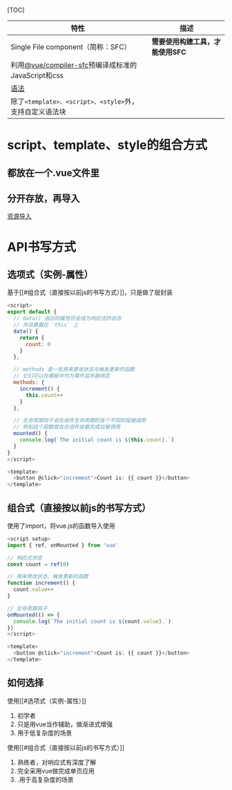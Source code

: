[TOC]

| 特性                                                                                                                | 描述                              |
| ------------------------------------------------------------------------------------------------------------------- | --------------------------------- |
| Single File component（简称：SFC）                                                                                  | **需要使用构建工具，才能使用SFC** |
| 利用[@vue/compiler-sfc](https://github.com/vuejs/core/tree/main/packages/compiler-sfc)预编译成标准的JavaScript和css |                                   |
| [语法](https://cn.vuejs.org/api/sfc-spec.html)                                                                      |                                   |
| 除了`<template>、<script>、<style>`外，支持自定义语法块                                                                 |                                   |


# script、template、style的组合方式

## 都放在一个.vue文件里

## 分开存放，再导入
[资源导入](https://cn.vuejs.org/api/sfc-spec.html#src-imports)



# API书写方式
## 选项式（实例-属性）
基于[[#组合式（直接按以前js的书写方式）]]，只是做了层封装

```js
<script>
export default {
  // data() 返回的属性将会成为响应式的状态
  // 并且暴露在 `this` 上
  data() {
    return {
      count: 0
    }
  },

  // methods 是一些用来更改状态与触发更新的函数
  // 它们可以在模板中作为事件监听器绑定
  methods: {
    increment() {
      this.count++
    }
  },

  // 生命周期钩子会在组件生命周期的各个不同阶段被调用
  // 例如这个函数就会在组件挂载完成后被调用
  mounted() {
    console.log(`The initial count is ${this.count}.`)
  }
}
</script>

<template>
  <button @click="increment">Count is: {{ count }}</button>
</template>
```

## 组合式（直接按以前js的书写方式）
使用了import，将vue.js的函数导入使用

```js
<script setup>
import { ref, onMounted } from 'vue'

// 响应式状态
const count = ref(0)

// 用来修改状态、触发更新的函数
function increment() {
  count.value++
}

// 生命周期钩子
onMounted(() => {
  console.log(`The initial count is ${count.value}.`)
})
</script>

<template>
  <button @click="increment">Count is: {{ count }}</button>
</template>
```

## 如何选择
使用[[#选项式（实例-属性）]]
1. 初学者
2. 只是用vue当作辅助，做渐进式增强
3. 用于低复杂度的场景

使用[[#组合式（直接按以前js的书写方式）]]
1. 熟练者，对响应式有深度了解
2. 完全采用vue做完成单页应用
3. .用于高复杂度的场景